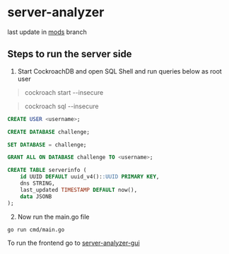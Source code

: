 # server-analyzer

last update in [mods](https://github.com/leofrancocalpa/server-analyzer/tree/mods) branch

## Steps to run the server side

1. Start CockroachDB and open SQL Shell and run queries below as root user

>cockroach start --insecure

>cockroach sql --insecure

``` SQL
CREATE USER <username>;
``` 
``` SQL
CREATE DATABASE challenge;
``` 
``` SQL
SET DATABASE = challenge;
``` 
``` SQL
GRANT ALL ON DATABASE challenge TO <username>;
```

``` SQL
CREATE TABLE serverinfo ( 
    id UUID DEFAULT uuid_v4()::UUID PRIMARY KEY, 
    dns STRING, 
    last_updated TIMESTAMP DEFAULT now(), 
    data JSONB 
);
```
2. Now run the main.go file
``` shell
go run cmd/main.go
```

To run the frontend go to [server-analyzer-gui](https://github.com/leofrancocalpa/server-analyzer-gui)
